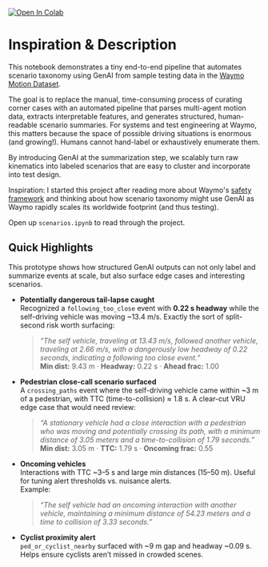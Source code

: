 [![Open In Colab](https://colab.research.google.com/assets/colab-badge.svg)](https://colab.research.google.com/drive/1ptYkebA35ejXSE1y4IZibZv2nYMmdnmY?usp=sharing)
# Inspiration & Description
This notebook demonstrates a tiny end-to-end pipeline that automates scenario taxonomy using GenAI from sample testing data in the [Waymo Motion Dataset](https://waymo.com/open/).

The goal is to replace the manual, time-consuming process of curating corner cases with an automated pipeline that parses multi-agent motion data, extracts interpretable features, and generates structured, human-readable scenario summaries. For systems and test engineering at Waymo, this matters because the space of possible driving situations is enormous (and growing!). Humans cannot hand-label or exhaustively enumerate them.  

By introducing GenAI at the summarization step, we scalably turn raw kinematics into labeled scenarios that are easy to cluster and incorporate into test design. 

Inspiration: I started this project after reading more about Waymo's [safety framework](https://waymo.com/blog/2020/10/sharing-our-safety-framework) and thinking about how scenario taxonomy might use GenAI as Waymo rapidly scales its worldwide footprint (and thus testing).

Open up ```scenarios.ipynb``` to read through the project. 

## Quick Highlights

This prototype shows how structured GenAI outputs can not only label and summarize events at scale, but also surface edge cases and interesting scenarios.

- **Potentially dangerous tail-lapse caught**  
  Recognized a `following_too_close` event with **0.22 s headway** while the self-driving vehicle was moving ~13.4 m/s. Exactly the sort of split-second risk worth surfacing:  
  > *“The self vehicle, traveling at 13.43 m/s, followed another vehicle, traveling at 2.66 m/s, with a dangerously low headway of 0.22 seconds, indicating a following too close event.”*  
  **Min dist:** 9.43 m · **Headway:** 0.22 s · **Ahead frac:** 1.00  

- **Pedestrian close-call scenario surfaced**  
  A `crossing_paths` event where the self-driving vehicle came within ~3 m of a pedestrian, with TTC (time-to-collision) ≈ 1.8 s. A clear-cut VRU edge case that would need review:  
  > *“A stationary vehicle had a close interaction with a pedestrian who was moving and potentially crossing its path, with a minimum distance of 3.05 meters and a time-to-collision of 1.79 seconds.”*  
  **Min dist:** 3.05 m · **TTC:** 1.79 s · **Oncoming frac:** 0.55  

- **Oncoming vehicles**  
  Interactions with TTC ~3–5 s and large min distances (15–50 m). Useful for tuning alert thresholds vs. nuisance alerts.  
  Example:  
  > *“The self vehicle had an oncoming interaction with another vehicle, maintaining a minimum distance of 54.23 meters and a time to collision of 3.33 seconds.”*

- **Cyclist proximity alert**  
  `ped_or_cyclist_nearby` surfaced with ~9 m gap and headway ~0.09 s. Helps ensure cyclists aren’t missed in crowded scenes.


